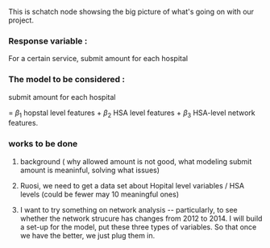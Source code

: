 This is schatch node showsing the big picture of what's going on with
our project.

### Response variable :

For a certain service, submit amount for each hospital

### The model to be considered :

submit amount for each hospital

= *β*<sub>1</sub> hopstal level features + *β*<sub>2</sub> HSA level
features + *β*<sub>3</sub> HSA-level network features.

### works to be done

1.  background ( why allowed amount is not good, what modeling submit
    amount is meaninful, solving what issues)

2.  Ruosi, we need to get a data set about Hopital level variables / HSA
    levels (could be fewer may 10 meaningful ones)

3.  I want to try something on network analysis -- particularly, to see
    whether the network strucure has changes from 2012 to 2014. I will
    build a set-up for the model, put these three types of variables. So
    that once we have the better, we just plug them in.
